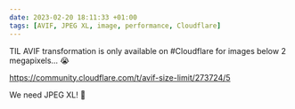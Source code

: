 ```yaml
---
date: 2023-02-20 18:11:33 +01:00
tags: [AVIF, JPEG XL, image, performance, Cloudflare]
---
```


TIL AVIF transformation is only available on #Cloudflare for images below 2 megapixels… 😭

https://community.cloudflare.com/t/avif-size-limit/273724/5

We need JPEG XL! 🙏
